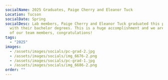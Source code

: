 ```yaml
---
socialName: 2025 Graduates, Paige Cherry and Eleanor Tuck
Location: Tucson
socialDate: Spring
socialDesc: Lab members, Paige Cherry and Eleanor Tuck graduated this past week
  with their bachelor degrees. This is a huge accomplishment and we are so proud
  of our team members, congratulations!
tags:
  - "2025"
images:
  - /assets/images/socials/pc-grad-2.jpg
  - /assets/images/socials/img_6676-2.png
  - /assets/images/socials/pc-grad-1.jpg
  - /assets/images/socials/img_6686-2.png
order: ""
---
```

